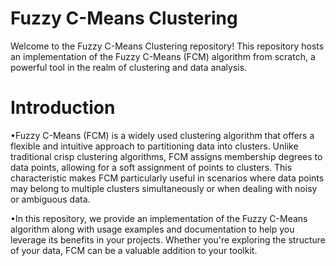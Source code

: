 # Fuzzy C-Means Clustering
Welcome to the Fuzzy C-Means Clustering repository! This repository hosts an implementation of the Fuzzy C-Means (FCM) algorithm from scratch, a powerful tool in the realm of clustering and data analysis.

# Introduction
•Fuzzy C-Means (FCM) is a widely used clustering algorithm that offers a flexible and intuitive approach to partitioning data into clusters. Unlike traditional crisp clustering algorithms, FCM assigns membership degrees to data points, allowing for a soft assignment of points to clusters. This characteristic makes FCM particularly useful in scenarios where data points may belong to multiple clusters simultaneously or when dealing with noisy or ambiguous data.


•In this repository, we provide an implementation of the Fuzzy C-Means algorithm along with usage examples and documentation to help you leverage its benefits in your projects. Whether you're exploring the structure of your data, FCM can be a valuable addition to your toolkit.

